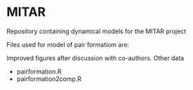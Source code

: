 # MITAR
Repository containing dynamical models for the MITAR project

Files used for model of pair formatiom are:


Improved figures after discussion with co-authors. Other data
* pairformation.R
* pairformation2comp.R

